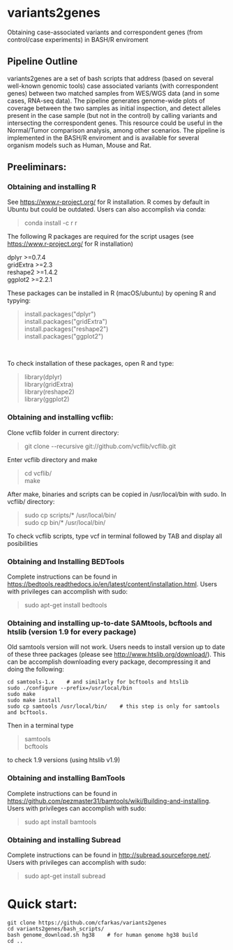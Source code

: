 # variants2genes
Obtaining case-associated variants and correspondent genes (from control/case experiments) in BASH/R enviroment

## Pipeline Outline

variants2genes are a set of bash scripts that address (based on several well-known genomic tools) case associated variants (with correspondent genes) 
between two matched samples from WES/WGS data (and in some cases, RNA-seq data). The pipeline generates genome-wide plots of coverage between the two samples as initial inspection, and detect alleles present in the case sample (but not in the control) by calling variants and intersecting the correspondent genes. This resource could be useful in the Normal/Tumor comparison analysis, among other scenarios.
The pipeline is implemented in the BASH/R enviroment and is available for several organism models such as Human, Mouse and Rat.

## Preeliminars:
### Obtaining and installing R
See https://www.r-project.org/ for R installation. R comes by default in Ubuntu but could be outdated. Users can also accomplish via conda:

>conda install -c r r 

The following R packages are required for the script usages (see https://www.r-project.org/ for R installation)

dplyr >=0.7.4       
gridExtra >=2.3     
reshape2 >=1.4.2    
ggplot2 >=2.2.1 

These packages can be installed in R (macOS/ubuntu) by opening R and typying:
>install.packages("dplyr")<br/>install.packages("gridExtra")<br/>install.packages("reshape2")<br/>install.packages("ggplot2")
<br/>

To check installation of these packages, open R and type:

>library(dplyr)<br/>library(gridExtra)<br/>library(reshape2)<br/>library(ggplot2)<br/>

### Obtaining and installing vcflib:
Clone vcflib folder in current directory:
>git clone --recursive git://github.com/vcflib/vcflib.git

Enter vcflib directory and make
>cd vcflib/<br/>make   

After make, binaries and scripts can be copied in /usr/local/bin with sudo. In vcflib/ directory:

>sudo cp scripts/* /usr/local/bin/<br/>sudo cp bin/* /usr/local/bin/

To check vcflib scripts, type vcf in terminal followed by TAB and display all posibilities

### Obtaining and Installing BEDTools
Complete instructions can be found in https://bedtools.readthedocs.io/en/latest/content/installation.html. Users with privileges can accomplish with sudo: 

>sudo apt-get install bedtools

### Obtaining and installing up-to-date SAMtools, bcftools and htslib (version 1.9 for every package)
Old samtools version will not work. Users needs to install version up to date of these three packages (please see http://www.htslib.org/download/). This can be accomplish downloading every package, decompressing it and doing the following:
```
cd samtools-1.x    # and similarly for bcftools and htslib
sudo ./configure --prefix=/usr/local/bin
sudo make
sudo make install
sudo cp samtools /usr/local/bin/    # this step is only for samtools and bcftools. 
```
Then in a terminal type
>samtools<br>bcftools

to check 1.9 versions (using htslib v1.9)

### Obtaining and installing BamTools
Complete instructions can be found in https://github.com/pezmaster31/bamtools/wiki/Building-and-installing. Users with privileges can accomplish with sudo: 

>sudo apt install bamtools

### Obtaining and installing Subread
Complete instructions can be found in http://subread.sourceforge.net/. Users with privileges can accomplish with sudo: 

>sudo apt-get install subread

# Quick start:
```
git clone https://github.com/cfarkas/variants2genes
cd variants2genes/bash_scripts/
bash genome_download.sh hg38    # for human genome hg38 build
cd ..

```
